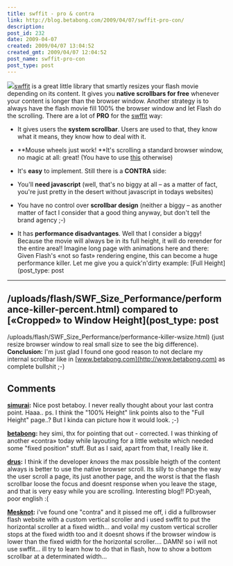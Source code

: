 ```yaml
---
title: swffit - pro & contra
link: http://blog.betabong.com/2009/04/07/swffit-pro-con/
description: 
post_id: 232
date: 2009-04-07
created: 2009/04/07 13:04:52
created_gmt: 2009/04/07 12:04:52
post_name: swffit-pro-con
post_type: post
---
```



![](http://swffit.millermedeiros.com/img/swffit_logo.gif)[swffit](http://swffit.millermedeiros.com/) is a great little library that smartly resizes your flash movie depending on its content. It gives you **native scrollbars for free** whenever your content is longer than the browser window. Another strategy is to always have the flash movie fill 100% the browser window and let Flash do the scrolling. There are a lot of **PRO** for the [swffit](http://swffit.millermedeiros.com/) way: 

  * It gives users the **system scrollbar**. Users are used to that, they know what it means, they know how to deal with it.
  * **Mouse wheels just work! **It's scrolling a standard browser window, no magic at all: great! (You have to use [this](http://blog.pixelbreaker.com/flash/as30-mousewheel-on-mac-os-x/) otherwise)
  * It's **easy** to implement.
Still there is a **CONTRA** side: 

  * You'll **need javascript** (well, that's no biggy at all – as a matter of fact, you're just pretty in the desert without javascript in todays websites)
  * You have no control over **scrollbar design** (neither a biggy – as another matter of fact I consider that a good thing anyway, but don't tell the brand agency ;-)
  * It has **performance disadvantages**. Well that I consider a biggy! Because the movie will always be in its full height, it will do rerender for the entire area!! Imagine long page with animations here and there: Given Flash's «not so fast» rendering engine, this can become a huge performance killer. Let me give you a quick'n'dirty example: [Full Height](post_type: post
---

/uploads/flash/SWF_Size_Performance/performance-killer-percent.html) compared to [«Cropped» to Window Height](post_type: post
---

/uploads/flash/SWF_Size_Performance/performance-killer-wsize.html) (just resize browser window to real small size to see the big difference).
**Conclusion:** I'm just glad I found one good reason to not declare my internal scrollbar like in [www.betabong.com](http://www.betabong.com) as complete bullshit ;-)

## Comments

**[simurai](#29 "2009-04-08 22:03:16"):** Nice post betaboy. I never really thought about your last contra point. Haaa.. ps. I think the "100% Height" link points also to the "Full Height" page..? But I kinda can picture how it would look. ;-)

**[betabong](#30 "2009-04-08 23:43:49"):** hey simi, thx for pointing that out - corrected. I was thinking of another «contra» today while layouting for a little website which needed some "fixed position" stuff. But as I said, apart from that, I really like it.

**[drus](#49 "2009-07-11 23:05:00"):** I think if the developer *knows* the max possible heigth of the content always is better to use the native browser scroll. Its silly to change the way the user scroll a page, its just another page, and the worst is that the flash scrollbar loose the focus and doesnt response when you leave the stage, and that is very easy while you are scrolling. Interesting blog!! PD:yeah, poor english :(

**[Mesknot](#53 "2009-08-18 11:17:20"):** i've found one "contra" and it pissed me off, i did a fullbrowser flash website with a custom vertical scroller and i used swffit to put the horizontal scroller at a fixed width... and voila! my custom vertical scroller stops at the fixed width too and it doesnt shows if the browser window is lower than the fixed width for the horizontal scroller.... DAMN! so i will not use swffit... ill try to learn how to do that in flash, how to show a bottom scrollbar at a determinated width...


